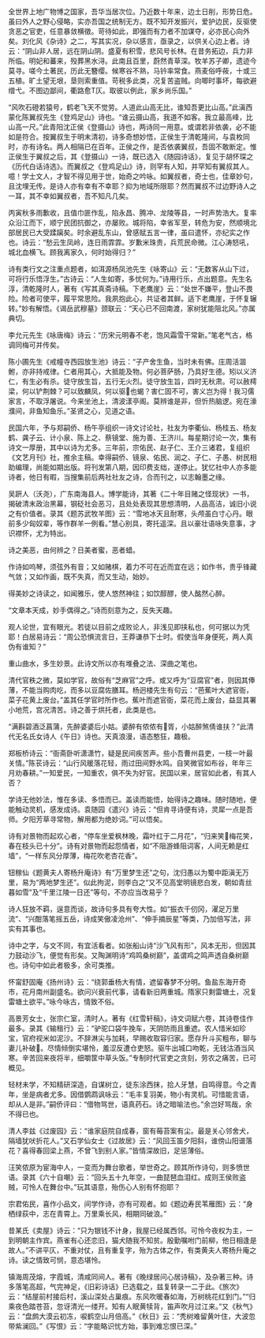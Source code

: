 <!-- { "loadSidebar": true } -->
全世界上地广物博之国家，吾华当居次位。乃近数十年来，边土日削，形势日危。虽曰外人之野心侵略，实亦吾国之统制无方。既不知开发振兴，爱护边民，反驱使贪恶之官吏，任意暴敛横徵。苛待如此，即强而有力者不加谋夺，必亦民心向外矣。刘化风《杂诗》之二，写其实况，杂以感言，亟录之，以供关心边上者。诗云：“阴山非人居，远在阴山阴。盛夏有积雪，悲风号长林。在昔务拓边，兵力非所临。明妃和蕃来，殁葬黑水浔。此南且百里，蔚然青草深。牧羊苏子卿，遗迹今莫寻。嗟今土著民，历此无簪缨。候寒谷不熟，马钤率常食。燕麦俗呼莜，十或三五植。旷土望无垠，垦则索重值。苛税多此类，况复苦盗贼。向唧时事坏，每欲避缯弋。不图边鄙间，衢路愈Τ仄。取彼以例此，家乡尚乐国。”

“风吹石磴若猿号，鹤老飞天不觉劳。人道此山高无比，谁知吾更比山高。”此滇西蒙化陈翼叔先生《登鸡足山》诗也。“谁云摄山高，我道不如客。我立最高峰，比山高一尺。”此青阳沈正侯《登摄山》诗也，两诗同一用意。或谓若非依袭，必不能如是符合。按翼叔生于明末清初，诗多奇想妙悟，正侯生于清乾隆间，与袁枚同时，亦有诗名。两人相隔已在百年。正侯之作，是否依袭翼叔，吾固不敢断定。惟正侯生于翼叔之后，其《登摄山》一诗，既已选入《随园诗话》，复见于胡怀琛之《历代白话诗选》。而翼叔之《登鸡足山》诗，则罕有人知，并罕知有翼叔其人。噫！学士文人，才智不得见用于世，始奇之吟咏。如翼叔者，奇士也，佳章妙句，且沈埋无传。是诗人亦有幸有不幸耶？抑为地域所限耶？然而翼叔不过边野诗人之一耳，其不幸如翼叔者，吾不知凡几矣。

丙寅秋多雨歉收，且值巾匪作乱，陷永昌、腾冲、龙陵等县，一时声势浩大。复率众沿江而下，顺宁民团抗御之，亦屡败。城将陷，幸省军至，转危为安，然顺境北部居民已大受蹂躏矣。时余避乱东山，曾感赋五言一律，虽曰遣怀，亦纪实之作也。诗云：“愁云生凤岭，连日雨霏霏。岁歉米珠贵，兵荒民命微。江心涛怒吼，城北血横飞。顾我离家久，何时始得归？”

诗有类行文之注重点题者，如洱源杨凤池先生《咏寄山》云：“无数客从山下过，可将行乐悟浮生。”古诗云：“人生如寄，多忧何为。”诗用行乐，点出题意。先生名淳，清乾隆时人，著有《写其真斋诗稿。下老鹰崖》云：“处世不嫌平，登山不畏险。险者可使平，履平常思险。我夙抱此心，共证者其鲜。适下老鹰崖，于怀复辗转。”妙有解悟。《谒岳武穆墓》颈联云：“天心已不回南渡，家树犹能阻北风。”亦属典切。

李允元先生《咏唐梅》诗云：“历宋元明春不老，饱风霜雪干常新。”笔老气古，格调同梅可并传矣。

陈小圃先生《戒幢寺西园放生池》诗云：“子产舍生鱼，当时未有佛。庄周活涸鲋，亦非持戒律。仁者用其心，大抵能及物。何必菩萨肠，乃具好生德。矧以义济仁，有生必有杀。徒守放生旨，五行无火烈。徒守放生旨，四时无秋肃。可以赦樗梁，何以铲荆棘？可以致麟凤，何以驱也蝎？害仁固不可，害义岂为得！我习儒家言，不取浮屠说。今来坐池上，清波漾亭阁。莫辨谁是非，但忻热脑逻。宛在濠濮间，非鱼知鱼乐。”圣贤之心，见道之语。

民国六年，予与郑嗣侨、杨午亭组织一诗文讨论社，社友为李衢仙、杨桂五、杨友鹤、龚子云、计小泉、陈上之、蔡镜堂、施为善、王济川。每星期讨论一次，集有诗文一厚册，其中以诗为尤多。三年前，宗佑民、赵子仁、王介三诸君，复组织《文艺月刊》社，推余主稿。幸得嗣侨、镜泉、佑民、润之、子仁、子愚、树民相助编理，尚能如期出版。将刊发第八期，因印费支绌，遂停止。犹忆社中人亦多能诗者，他日有暇，当搜集前后两社社友之诗，合而刊之，以志翰墨之缘。

吴趼人（沃尧），广东南海县人。博学能诗，其著《二十年目赌之怪现状》一书，揭破清末政治黑幕，钢砭社会恶习，且处处表现其思想清明，人品高洁，诚旧小说之有价值者。录其《题苏武牧羊图》云：“雪地冰天且耐寒，头颅虽白寸心丹。眼前多少匈奴辈，等作群羊一例看。”慧心别具，寄托遥深。且以豪壮语咏失意事，才识襟怀，尤为特出。

诗之美恶，由何辨之？日美者蜜，恶者蜡。

作诗如呜琴，须弦外有音；又如赌棋，着力不可在近而宜在远；如作书，贵乎锋藏气敛；又如作画，既不失真，而又生动，始妙。

得美妙之诗读之，如闻雅乐，使人悠然神往；如饮醇醪，使人酩然心醉。

“文章本天成，妙手偶得之。”诗而刻意为之，反失天趣。

观人论世，宜有眼光。若徒以目前之成败论人，非浅见即挟私也，何可据以为凭耶！白居易诗云：“周公恐惧流言日，王莽谦恭下士时。假使当年身便死，两人真伪有谁知？”

重山曲水，多生妙景。此诗文所以亦有堆叠之法、深曲之笔也。

清代官秩之微，莫如学官，故俗有“芝麻官”之呼。或又呼为“豆腐官”者，则因其俸薄，不能当购肉吃，而多以豆腐佐膳耳。杨迥楼先生有句云：“芭蕉叶大遮官衙，菜子花黄上废台。”盖其任学官时所作也。蕉叶而遮官衙，菜花而上废台，益显其署小地荒，宫况清苦。诗之善于烘托者，此类是也。

“满斟碧酒泛菖蒲，先醉婆婆后小姑。婆醉有侬侬有胥，小姑醉煞倩谁扶？”此清代无名氏女诗人《午日》诗也。天真浪漫，语态憨狂，趣极。

郑板桥诗云：“衙斋卧听潇潇竹，疑是民间疾苦声。些小吾曹州县吏，一枝一叶最关情。”陈苌诗云：“山行风暖落花轻，雨过田间野水鸣。自笑微官如布谷，年年三月劝春耕。”一知爱民，一知重农，俱不失为好官。民国以来，居官如此者，有其人否？

学诗无他妙法，惟在多读、多悟而已。盖读而能悟，始得诗之趣味。随时随地，便能触动灵机，感发成诗。袁随园《遣兴》诗云：“但肯寻诗便有诗，灵犀一点是吾师。夕阳芳草寻常物，解用都为绝妙词。”可以悟矣。

诗有对景物而起欢心者，“停车坐爱枫林晚，霜叶红于二月花”，“归来笑梅花笑，春在枝头已十分”。诗有对景物而起怨情者，如“不阻游蜂阻词客，人间无赖是红墙”，“一样东风分厚薄，梅花吹老杏花香”。

钮稼仙《题黄夫人寄杨升庵诗》有“万里梦生还”之句，沈归愚以为蜀中距滇无万里，易为“两地梦生还”。似此拘泥，则李白之“又不见高堂明镜悲白发，朝如青丝暮如雪”及“千里江陵一日还”等句，不亦应当改易乎？

诗人狂放不羁，逞意而谈，故诗句多具有夸大性。如“振衣千仞冈，濯足万里流”、“兴酣落笔摇五岳，诗成笑傲凌沧州”、“伸手摘辰星”等类，乃加倍写法，非实有其事也。

诗中之字，与文不同，有宜活看者。如张船山诗“沙飞风有形”，风本无形，但因其力鼓动沙飞，便觉有形矣。又陶渊明诗“鸡鸣桑树巅”，盖谓鸡之鸣声透自桑树巅也。诗句中如此者极多，余可类推。

怀甯舒固庵《扬州诗》云：“绕郭垂杨大有情，遮留春梦不分明。鱼盐东海开奇市，花月南州副盛名。欲问兴衰前代事，请看新旧两重城。隋家只剩雷塘土，况复雷塘土欲平。”咏今咏古，情致不俗。

高景芳女士，张宗仁室，清时人。著有《红雪轩稿》，诗文词赋六卷，其诗卷佳作最多。录其《输租行》云：“驴驼口袋牛挽车，天阴防雨且重遮。农人惜米如珍宝，官府视米如泥沙。不辞淋尖与加耗，早赐收取容归家。愿存升斗买粗布，聊与妻儿补破。尽情倾倒实堪怜，羞涩反遭仓吏怒。驱牛出城口吻乾，无钱沽酒当风寒。辛苦回来夜将半，细嚼筐中草头饭。”专制时代官吏之贪刻，劳农之痛苦，已可概见。

轻材未学，不知精研深造，自谋树立，徒东涂西抹，拾人牙慧，自鸣得意。今之青年，坐是病者尤多。因借鹦鹉讽咏云：“毛丰复羽美，物小有灵机。可惜能言语，却从人是非。”嗣侨评曰：“借物骂世，语真药石。诗之暗喻法也。”余岂好骂哉，余不得已也。

清人李兹《过废园》云：“谁家庭院自成春，窗有莓苔案有尘。最是关心邻舍犬，隔墙犹吠折花人。”又石学仙女士《过故居》云：“风回玉笛夕阳斜，谁傍山阳谱落花？喜得春回梁上燕，不曾飞到别人家。”皆情深故旧，足惩薄俗。

汪笑侬原为宦海中人，一变而为舞台歌者，举世奇之。顾其所作诗句，则多愤世语。录其《六十自嘲》云：“回头五十九年空，一曲琵琶血泪红。成则王侯败盗贼，可怜人在舞台中。”玩其语意，殆伤心人别有怀抱耶？

宗君佑民，喜作小品文，间学作诗，亦有可观者。如《题边寿民苇雁图》云：“身栖绿荻中，志在青霄上。万里乘长风，相期同破浪。”

昔某氏《卖屋》诗云：“只为银钱不计身，我屋已经属西邻。可怜今夜权为主，一到明朝主作宾。燕雀有心还恋旧，猫犬随我不知贫。殷勤嘱咐门前柳，他日相逢是故人。”不讲平仄，不重对仗，且有重复字，殆为古体之作，有类黄夫人寄杨升庵之诗。读之情致可悯，意态堪怜。

镇海周茂熔，字霞城，清咸同间人。著有《晚绿居问心居诗稿》，及杂著三种。诗多落笔高超，气完神足，《旧彩诗话》已选载之，兹复转录一二于此。《旅次》云：“结屋前村接后村，溪山深处占巢痕。东风吹暖春如海，万树桃花红到门。”“归乘夜色踏苍苔，忽讶清光一缕开。知有人眠黄犊背，笛声吹月过江来。”又《秋气》云：“盘鹧大漠云初冻，唳鹤空山月倍高。”《秋日》云：“秃树难留黄叶住，大波忽带紫澜回。”《写恨》云：“字能略识忧方始，事到难忘恨已深。”

